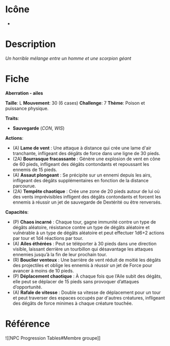 
# Icône
-

# Description
*Un horrible mélange entre un homme et une scorpion géant*

# Fiche
**Aberration - ailes**

**Taille**: L
**Mouvement**: 30 (6 cases)
**Challenge**: 7
**Thème**: Poison et puissance physique.

**Traits**:
- **Sauvegarde** (*CON*, *WIS*)

**Actions**:
- (A) **Lame de vent** : Une attaque à distance qui crée une lame d'air tranchante, infligeant des dégâts de force dans une ligne de 30 pieds.
- (2A) **Bourrasque fracassante** : Génère une explosion de vent en cône de 60 pieds, infligeant des dégâts contondants et repoussant les ennemis de 15 pieds.
- (A) **Assaut plongeant** : Se précipite sur un ennemi depuis les airs, infligeant des dégâts supplémentaires en fonction de la distance parcourue.
- (2A) **Tempête chaotique** : Crée une zone de 20 pieds autour de lui où des vents imprévisibles infligent des dégâts contondants et forcent les ennemis à réussir un jet de sauvegarde de Dextérité ou être renversés.

**Capacités**:
- (P) **Chaos incarné** : Chaque tour, gagne immunité contre un type de dégâts aléatoire, résistance contre un type de dégâts aléatoire et vulnérable à un type de dégâts aléatoire et peut effectuer 1d6+2 actions par tour et 1d4 réactions par tour.
- (A) **Ailes éthérées** : Peut se téléporter à 30 pieds dans une direction visible, laissant derrière un tourbillon qui désavantage les attaques ennemies jusqu’à la fin de leur prochain tour.
- (R) **Bouclier venteux** : Une barrière de vent réduit de moitié les dégâts des projectiles et oblige les ennemis à réussir un jet de Force pour avancer à moins de 10 pieds.
- (P) **Déplacement chaotique** : À chaque fois que l’Aile subit des dégâts, elle peut se déplacer de 15 pieds sans provoquer d’attaques d’opportunité.
- (A) **Rafale de vitesse** : Double sa vitesse de déplacement pour un tour et peut traverser des espaces occupés par d'autres créatures, infligeant des dégâts de force minimes à chaque créature touchée.

# Référence
![[NPC Progression Tables#Membre groupe]]
